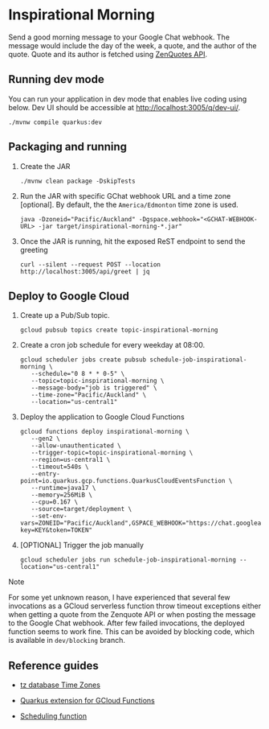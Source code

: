 # Inspirational Morning

Send a good morning message to your Google Chat webhook. The message would include the day of the week, a quote, and the author of the quote. Quote and its author is fetched using [ZenQuotes API](https://zenquotes.io/).

## Running dev mode

You can run your application in dev mode that enables live coding using below. Dev UI should be accessible at [http://localhost:3005/q/dev-ui/](http://localhost:3005/q/dev-ui/).

```shell
./mvnw compile quarkus:dev
```

## Packaging and running

1. Create the JAR

   ```shell
   ./mvnw clean package -DskipTests
   ```

2. Run the JAR with specific GChat webhook URL and a time zone [optional]. By default, the the `America/Edmonton` time zone is used.

   ```shell
   java -Dzoneid="Pacific/Auckland" -Dgspace.webhook="<GCHAT-WEBHOOK-URL> -jar target/inspirational-morning-*.jar"
   ```

3. Once the JAR is running, hit the exposed ReST endpoint to send the greeting

   ```shell
   curl --silent --request POST --location http://localhost:3005/api/greet | jq
   ```

## Deploy to Google Cloud

1. Create up a Pub/Sub topic.

   ```shell
   gcloud pubsub topics create topic-inspirational-morning
   ```

2. Create a cron job schedule for every weekday at 08:00.

   ```shell
   gcloud scheduler jobs create pubsub schedule-job-inspirational-morning \
      --schedule="0 8 * * 0-5" \
      --topic=topic-inspirational-morning \
      --message-body="job is triggered" \
      --time-zone="Pacific/Auckland" \
      --location="us-central1"
   ```

3. Deploy the application to Google Cloud Functions

   ```shell
   gcloud functions deploy inspirational-morning \
      --gen2 \
      --allow-unauthenticated \
      --trigger-topic=topic-inspirational-morning \
      --region=us-central1 \
      --timeout=540s \
      --entry-point=io.quarkus.gcp.functions.QuarkusCloudEventsFunction \
      --runtime=java17 \
      --memory=256MiB \
      --cpu=0.167 \
      --source=target/deployment \
      --set-env-vars=ZONEID="Pacific/Auckland",GSPACE_WEBHOOK="https://chat.googleapis.com/v1/spaces/SPACE_ID/messages?key=KEY&token=TOKEN"
   ```

4. [OPTIONAL] Trigger the job manually

   ```shell
   gcloud scheduler jobs run schedule-job-inspirational-morning --location="us-central1"
   ```

> [!NOTE]
> For some yet unknown reason, I have experienced that several few invocations as a GCloud serverless function throw timeout exceptions either when getting a quote from the Zenquote API or when posting the message to the Google Chat webhook. After few failed invocations, the deployed function seems to work fine. This can be avoided by blocking code, which is available in `dev/blocking` branch.

## Reference guides

- [tz database Time Zones](https://en.wikipedia.org/wiki/List_of_tz_database_time_zones)

- [Quarkus extension for GCloud Functions](https://quarkus.io/guides/gcp-functions)

- [Scheduling function](https://cloud.google.com/scheduler/docs/tut-gcf-pub-sub)
